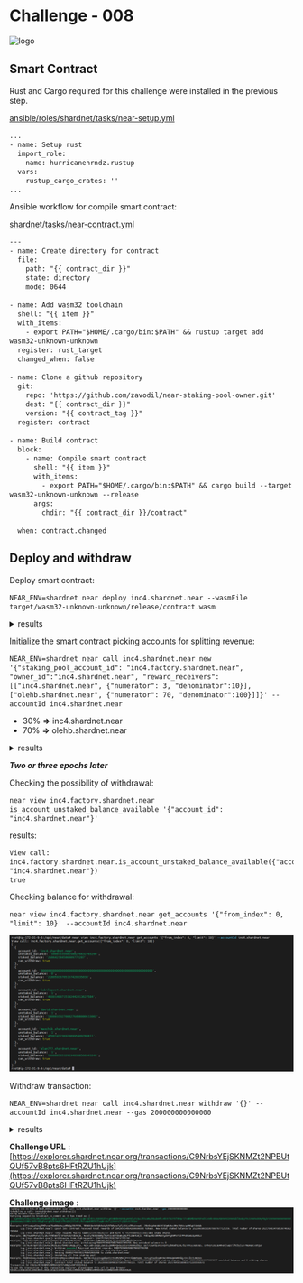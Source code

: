# Challenge - 008
![logo](https://clutchco-static.s3.amazonaws.com/s3fs-public/logos/f6c6bbce275df2b17b9f93614e5d4a9a.png?VersionId=UIElRv4d9sdz1zf_yyHVozLKMMU7C.YF)

## Smart Contract

Rust and Cargo required for this challenge were installed in the previous step.

[ansible/roles/shardnet/tasks/near-setup.yml](https://github.com/inc4/shardnet-ops/blob/main/ansible/roles/shardnet/tasks/near-setup.yml)
```
...
- name: Setup rust
  import_role:
    name: hurricanehrndz.rustup
  vars:
    rustup_cargo_crates: ''
...
```

Ansible workflow for compile smart contract:

[shardnet/tasks/near-contract.yml](https://github.com/inc4/shardnet-ops/blob/main/ansible/roles/shardnet/tasks/near-contract.yml)

```
---
- name: Create directory for contract
  file:
    path: "{{ contract_dir }}"
    state: directory
    mode: 0644

- name: Add wasm32 toolchain
  shell: "{{ item }}"
  with_items:
    - export PATH="$HOME/.cargo/bin:$PATH" && rustup target add wasm32-unknown-unknown
  register: rust_target
  changed_when: false

- name: Clone a github repository
  git:
    repo: 'https://github.com/zavodil/near-staking-pool-owner.git'
    dest: "{{ contract_dir }}"
    version: "{{ contract_tag }}"
  register: contract

- name: Build contract
  block:
    - name: Compile smart contract
      shell: "{{ item }}"
      with_items:
        - export PATH="$HOME/.cargo/bin:$PATH" && cargo build --target wasm32-unknown-unknown --release
      args:
        chdir: "{{ contract_dir }}/contract"

  when: contract.changed
```
## Deploy and withdraw

Deploy smart contract: 

```
NEAR_ENV=shardnet near deploy inc4.shardnet.near --wasmFile target/wasm32-unknown-unknown/release/contract.wasm
```

<details><summary>results</summary>

```
Starting deployment. Account id: inc4.shardnet.near, node: https://rpc.shardnet.near.org, helper: https://helper.shardnet.near.org, file: target/wasm32-unknown-unknown/release/contract.wasm
Transaction Id FcgfYWpuvBWoMp5JM9pZdtmowickTZEzkNqiTsag6qQF
To see the transaction in the transaction explorer, please open this url in your browser
https://explorer.shardnet.near.org/transactions/FcgfYWpuvBWoMp5JM9pZdtmowickTZEzkNqiTsag6qQF
Done deploying to inc4.shardnet.near
root@ip-172-31-9-6:/opt/near/contract/contract# NEAR_ENV=shardnet near call inc4.shardnet.near new '{"staking_pool_account_id": "inc4.factory.shardnet.near", "owner_id":"inc4.shardnet.near", "reward_receivers": [["inc4.shardnet.near", {"numerator": 3, "denominator":10}], ["olehb.shardnet.near", {"numerator": 70, "denominator":100}]]}' --accountId inc4.shardnet.near
Scheduling a call: inc4.shardnet.near.new({"staking_pool_account_id": "inc4.factory.shardnet.near", "owner_id":"inc4.shardnet.near", "reward_receivers": [["inc4.shardnet.near", {"numerator": 3, "denominator":10}], ["olehb.shardnet.near", {"numerator": 70, "denominator":100}]]})
Doing account.functionCall()
Transaction Id 4yVLcM3EDGkyfmDTqMNJpX46UBQsFriuH3zKEupDztFo
To see the transaction in the transaction explorer, please open this url in your browser
https://explorer.shardnet.near.org/transactions/4yVLcM3EDGkyfmDTqMNJpX46UBQsFriuH3zKEupDztFo
''
```
</details>


Initialize the smart contract picking accounts for splitting revenue:

```
NEAR_ENV=shardnet near call inc4.shardnet.near new '{"staking_pool_account_id": "inc4.factory.shardnet.near", "owner_id":"inc4.shardnet.near", "reward_receivers": [["inc4.shardnet.near", {"numerator": 3, "denominator":10}], ["olehb.shardnet.near", {"numerator": 70, "denominator":100}]]}' --accountId inc4.shardnet.near
```
- 30% **=>** inc4.shardnet.near
- 70% **=>** olehb.shardnet.near

<details><summary>results</summary>

```
Scheduling a call: inc4.shardnet.near.new({"staking_pool_account_id": "inc4.factory.shardnet.near", "owner_id":"inc4.shardnet.near", "reward_receivers": [["inc4.shardnet.near", {"numerator": 3, "denominator":10}], ["olehb.shardnet.near", {"numerator": 70, "denominator":100}]]})
Doing account.functionCall()
Transaction Id 4yVLcM3EDGkyfmDTqMNJpX46UBQsFriuH3zKEupDztFo
To see the transaction in the transaction explorer, please open this url in your browser
https://explorer.shardnet.near.org/transactions/4yVLcM3EDGkyfmDTqMNJpX46UBQsFriuH3zKEupDztFo
''
```
</details>

***Two or three epochs later***

Checking the possibility of withdrawal:
```
near view inc4.factory.shardnet.near is_account_unstaked_balance_available '{"account_id": "inc4.shardnet.near"}'
```
results:
```
View call: inc4.factory.shardnet.near.is_account_unstaked_balance_available({"account_id": "inc4.shardnet.near"})
true
```
Checking balance for withdrawal:
```
near view inc4.factory.shardnet.near get_accounts '{"from_index": 0, "limit": 10}' --accountId inc4.shardnet.near
```
![img13](https://github.com/inc4/shardnet-ops/blob/596181382898b9ec16b1fcc4f3f8bdb8045480e7/challenges/img/img13.png)

Withdraw transaction:

```
NEAR_ENV=shardnet near call inc4.shardnet.near withdraw '{}' --accountId inc4.shardnet.near --gas 200000000000000
```
<details><summary>results</summary>

```
Scheduling a call: inc4.shardnet.near.withdraw({})
Doing account.functionCall()
Retrying request to broadcast_tx_commit as it has timed out [
  'EgAAAGluYzQuc2hhcmRuZXQubmVhcgBqc1vj8q/6Flvjbq39mJiLqWcVukXktcJ6038I2h+sgK5AB0bHAQAAEgAAAGluYzQuc2hhcmRuZXQubmVhcvKkVrhSJYSfXP9pr1TxeBSRb9aQ43FedtJs6AknS0UoAQAAAAIIAAAAd2l0aGRyYXcCAAAAe30AgPQg5rUAAAAAAAAAAAAAAAAAAAAAAAAAgCGGNBc1NYh+VMjgRraigFNJhSmqRiV7RsQ8UjSY2eBi/Rsluwp40MZ0+ZlwgNrr9sTjjUxo+s7+jEQnL0J3CQ=='
]
Receipts: 61P1axWyaGUogjPMZseaCFkm86WvHwjuM5WQg35UFH3N, 5RQKKUbehn5dh8xXgDV9TW5wnxTyZj4GVjxZEEwteuwK, J9kKh4yhWrWbf6f4GmRdHaiMHc7R6VuipPMGgUfdx6Ak
        Log [inc4.shardnet.near]: Epoch 106: Contract received total rewards of 1842064540642000000000 tokens. New total staked balance is 2622066991610676607977125359. Total number of shares 2621784834768539746962797354
        Log [inc4.shardnet.near]: Total rewards fee is 64465321155799202737 and burn is 552559895621136023466 stake shares.
Receipts: 3BJTmuMVPmTuCufuiDLY2F8hESfbrGT3Z4zGJYZk6sjE, 9c6shyTE3CDGSRpf9oFh1n6XTCDmEvpGLPTLZmE4LBjb, F3DapFDb18KMuG7gZ5FYgKHP577drPPnDKm6LUpHiRzJ
        Log [inc4.shardnet.near]: Withdrawing from staking pool: 50007535682588276632765298
Receipts: FQULebawvUPcuSTZZfZyUzmVSYjiUkuSfCNq4NJ9jUXz, 9YQ2UaRFLfwMRYPtJAWiVLrguvFeoQDhwMQ1hqiPonrK
        Log [inc4.shardnet.near]: @inc4.shardnet.near withdrawing 50007535682588276632765298. New unstaked balance is 0
Receipts: 3s7XE6N7QBtidw1jDwXGCUMJDEaxGrbAMzT3mQgE2UiS, 4EbF3abFuNqgCZQeSqSZ8NMCPgw6EQxzyFUXRq4yzbq3, BuiTCuGRtp3KCUvqVruybmUehzZVE7b27Pn6yJeDLKBS, DrhRyY2oLJBAMxeYjGapci7hcbyju2FYNBAapCv8tguC
        Log [inc4.shardnet.near]: Withdraw success! Received unstaked rewards: 50007535682588276632765298
        Log [inc4.shardnet.near]: Sending 15002260704776482989829589 to inc4.shardnet.near
        Log [inc4.shardnet.near]: Sending 35005274977811793642935708 to olehb.shardnet.near
        Log [inc4.shardnet.near]: Unstaking all from staking pool
Receipts: 4G9K9sbeayJswESkTnCTPdZYQtDveM2pocsbMZb1BLvb, GQPTBcCbyCq15qgmkpetCFVv3MVAMSGjPFX7daWW4eeW, 7sFLg2ta2kGaNK4en4KNGqWnWR8AbpJ155jkCtJBsDs6
        Log [inc4.shardnet.near]: @inc4.shardnet.near unstaking 333114569012379329237. Spent 333078723034697203682 staking shares. Total 333114569012379329237 unstaked balance and 0 staking shares
        Log [inc4.shardnet.near]: Contract total staked balance is 2622066658496107595597796123. Total number of shares 2621784501689816712265593672
Transaction Id C9NrbsYEjSKNMZt2NPBUtQUf57vB8pts6HFtRZU1hUjk
To see the transaction in the transaction explorer, please open this url in your browser
https://explorer.shardnet.near.org/transactions/C9NrbsYEjSKNMZt2NPBUtQUf57vB8pts6HFtRZU1hUjk
''
```
</details>

**Challenge URL** : [https://explorer.shardnet.near.org/transactions/C9NrbsYEjSKNMZt2NPBUtQUf57vB8pts6HFtRZU1hUjk](https://explorer.shardnet.near.org/transactions/C9NrbsYEjSKNMZt2NPBUtQUf57vB8pts6HFtRZU1hUjk)

**Challenge image** :
![img14](https://github.com/inc4/shardnet-ops/blob/596181382898b9ec16b1fcc4f3f8bdb8045480e7/challenges/img/img14.png)
